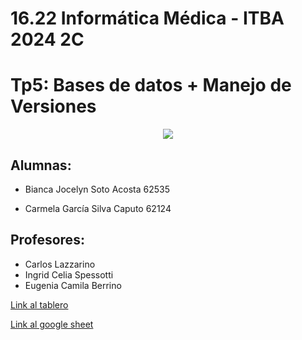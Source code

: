 # 16.22 Informática Médica - ITBA 2024 2C

# Tp5: Bases de datos + Manejo de Versiones

<p align="center">
   <img src="imágenes/logo itba.png" >
  </p>

## **Alumnas:**

* Bianca Jocelyn Soto Acosta 62535

* Carmela García Silva Caputo 62124


## Profesores:
* Carlos Lazzarino
* Ingrid Celia Spessotti
* Eugenia Camila Berrino


[Link al tablero](https://lookerstudio.google.com/s/vJ2qlwIP-4g)

[Link al google sheet](https://docs.google.com/spreadsheets/d/1mndEZ1ExV7YyjxHOcqWXsxIFlrafnDbe9w99iSAN03Y/edit?usp=sharing)
